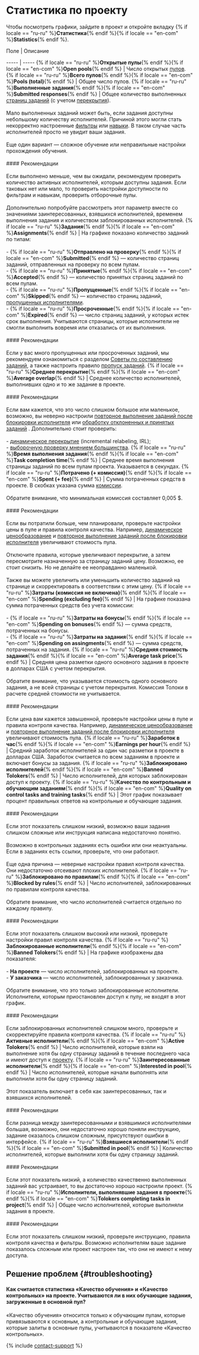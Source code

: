 # Статистика по проекту

Чтобы посмотреть графики, зайдите в проект и откройте вкладку {% if locale == "ru-ru" %}**Статистика**{% endif %}{% if locale == "en-com" %}**Statistics**{% endif %}.


Поле
 |
Описание

----- | -----
{% if locale == "ru-ru" %}**Открытые пулы**{% endif %}{% if locale == "en-com" %}**Open pools**{% endif %} | Число открытых [пулов](../../glossary.md#pool-ru).
{% if locale == "ru-ru" %}**Всего пулов**{% endif %}{% if locale == "en-com" %}**Pools (total)**{% endif %} | Общее число пулов.
{% if locale == "ru-ru" %}**Выполненные задания**{% endif %}{% if locale == "en-com" %}**Submitted responses**{% endif %} | Общее количество выполненных [страниц заданий](../../glossary.md#task-page-ru) (с учетом [перекрытия](../../glossary.md#overlap-ru)).<br/><br/>Мало выполненных заданий может быть, если задания доступны небольшому количеству исполнителей. Причиной этого могли стать некорректно настроенные [фильтры](filters.md) или [навыки](nav.md). В таком случае часть исполнителей просто не увидит ваши задания.<br/><br/>Еще один вариант — сложное обучение или неправильные настройки прохождения обучения.<br/><br/>#### Рекомендации<br/><br/>Если выполнено меньше, чем вы ожидали, рекомендуем проверить количество активных исполнителей, которым доступны задания. Если таковых нет или мало, то проверить настройки доступности по фильтрам и навыкам, проверить отборочные пулы.<br/><br/>Дополнительно попробуйте рассмотреть этот параметр вместе со значениями заинтересованных, взявшихся исполнителей, временем выполнения задания и количеством заблокированных исполнителей.
{% if locale == "ru-ru" %}**Задания**{% endif %}{% if locale == "en-com" %}**Assignments**{% endif %} | На графике показано количество заданий по типам:<br/><br/>- {% if locale == "ru-ru" %}**Отправлено на проверку**{% endif %}{% if locale == "en-com" %}**Submitted**{% endif %} — количество страниц заданий, отправленных на проверку по всем пулам.<br/>- {% if locale == "ru-ru" %}**Принятые**{% endif %}{% if locale == "en-com" %}**Accepted**{% endif %} — количество принятых страниц заданий по всем пулам.<br/>- {% if locale == "ru-ru" %}**Пропущенные**{% endif %}{% if locale == "en-com" %}**Skipped**{% endif %} — количество страниц заданий, [пропущенных исполнителями](pool_statistic-pool.md#skipped-tasks).<br/>- {% if locale == "ru-ru" %}**Просроченные**{% endif %}{% if locale == "en-com" %}**Expired**{% endif %} — число страниц заданий, у которых истек срок выполнения. Учитываются страницы, которые исполнители не смогли выполнить вовремя или отказались от их выполнения.<br/><br/>#### Рекомендации<br/><br/>Если у вас много пропущенных или просроченных заданий, мы рекомендуем ознакомиться с разделом [Советы по составлению заданий](faq.md), а также настроить правило [пропуск заданий](skipped-assignments.md).
{% if locale == "ru-ru" %}**Среднее перекрытие**{% endif %}{% if locale == "en-com" %}**Average overlap**{% endif %} | Среднее количество исполнителей, выполнивших одно и то же задание в проекте.<br/><br/>#### Рекомендации<br/><br/>Если вам кажется, что это число слишком большое или маленькое, возможно, вы неверно настроили [повторное выполнение заданий после блокировки исполнителя](restore-task-overlap.md) или [обработку отклоненных и принятых заданий](reassessment-after-accepting.md) . Дополнительно стоит проверить:<br/><br/>- [динамическое перекрытие](dynamic-overlap.md) (incremental relabeling, IRL);<br/>- [выборочную проверку мнением большинства](selective-mvote.md).
{% if locale == "ru-ru" %}**Время выполнения задания**{% endif %}{% if locale == "en-com" %}**Task completion time**{% endif %} | Среднее время выполнения страницы заданий по всем пулам проекта. Указывается в секундах.
{% if locale == "ru-ru" %}**Потрачено (+ комиссия)**{% endif %}{% if locale == "en-com" %}**Spent (+ fee)**{% endif %} | Сумма потраченных средств в проекте. В скобках указана сумма [комиссии](budget.md).<br/><br/>Обратите внимание, что минимальная комиссия составляет 0,005 $.<br/><br/>#### Рекомендации<br/><br/>Если вы потратили больше, чем планировали, проверьте настройки цены в пуле и правила контроля качества. Например, [динамическое ценообразование](dynamic-pricing.md#section_ucl_3hl_vlb) и [повторное выполнение заданий после блокировки исполнителя](restore-task-overlap.md) увеличивают стоимость пула.<br/><br/>Отключите правила, которые увеличивают перекрытие, а затем пересмотрите назначенную за страницу заданий цену. Возможно, ее стоит снизить. Но не делайте ее неоправданно маленькой.<br/><br/>Также вы можете увеличить или уменьшить количество заданий на странице и скорректировать в соответствии с этим цену.
{% if locale == "ru-ru" %}**Затраты (комиссия не включена)**{% endif %}{% if locale == "en-com" %}**Spending (excluding fee)**{% endif %} | На графике показана сумма потраченных средств без учета комиссии:<br/><br/>- {% if locale == "ru-ru" %}**Затраты на бонусы**{% endif %}{% if locale == "en-com" %}**Spending on bonuses**{% endif %} — сумма средств, потраченных на бонусы.<br/>- {% if locale == "ru-ru" %}**Затраты на задания**{% endif %}{% if locale == "en-com" %}**Spending on assingments**{% endif %} — сумма средств, потраченных на задания.
{% if locale == "ru-ru" %}**Средняя стоимость задания**{% endif %}{% if locale == "en-com" %}**Average task price**{% endif %} | Средняя цена разметки одного основного задания в проекте в долларах США с учетом перекрытия.<br/><br/>Обратите внимание, что указывается стоимость одного основного задания, а не всей страницы с учетом перекрытия. Комиссия Толоки в расчете средней стоимости не учитывается.<br/><br/>#### Рекомендации<br/><br/>Если цена вам кажется завышенной, проверьте настройки цены в пуле и правила контроля качества. Например, [динамическое ценообразование](dynamic-pricing.md#section_ucl_3hl_vlb) и [повторное выполнение заданий после блокировки исполнителя](restore-task-overlap.md) увеличивают стоимость пула.
{% if locale == "ru-ru" %}**Заработок в час**{% endif %}{% if locale == "en-com" %}**Earnings per hour**{% endif %} | Средний заработок исполнителей за один час разметки в проекте в долларах США. Заработок считается по всем заданиям в проекте и включает бонусы за задания.
{% if locale == "ru-ru" %}**Заблокировано исполнителей**{% endif %}{% if locale == "en-com" %}**Banned Tolokers**{% endif %} | Число исполнителей, для которых заблокирован доступ к проекту.
{% if locale == "ru-ru" %}**Качество по контрольным и обучающим заданиям**{% endif %}{% if locale == "en-com" %}**Quality on control tasks and training tasks**{% endif %} | Этот график показывает процент правильных ответов на контрольные и обучающие задания.<br/><br/>#### Рекомендации<br/><br/>Если этот показатель слишком низкий, возможно ваши задания слишком сложные или инструкция написана недостаточно понятно.<br/><br/>Возможно в контрольных заданиях есть ошибки или они неактуальны. Если в заданиях есть ссылки, проверьте, что они работают.<br/><br/>Еще одна причина — неверные настройки правил контроля качества. Они недостаточно отсеивают плохих исполнителей.
{% if locale == "ru-ru" %}**Заблокировано по правилам**{% endif %}{% if locale == "en-com" %}**Blocked by rules**{% endif %} | Число исполнителей, заблокированных по правилам контроля качества.<br/><br/>Обратите внимание, что число исполнителей считается отдельно по каждому правилу.<br/><br/>#### Рекомендации<br/><br/>Если этот показатель слишком высокий или низкий, проверьте настройки правил контроля качества.
{% if locale == "ru-ru" %}**Заблокированные исполнители**{% endif %}{% if locale == "en-com" %}**Banned Tolokers**{% endif %} | На графике изображены два показателя:<br/><br/>- **На проекте** — число исполнителей, заблокированных на проекте.<br/>- **У заказчика** — число исполнителей, заблокированных у заказчика.<br/><br/>Обратите внимание, что это только заблокированные исполнители. Исполнители, которым приостановлен доступ к пулу, не входят в этот график.<br/><br/>#### Рекомендации<br/><br/>Если заблокированных исполнителей слишком много, проверьте и скорректируйте правила контроля качества.
{% if locale == "ru-ru" %}**Активные исполнители**{% endif %}{% if locale == "en-com" %}**Active Tolokers**{% endif %} | Число исполнителей, которые взяли на выполнение хотя бы одну страницу заданий в течение последнего часа и имеют доступ к [проекту](../../glossary.md#project-ru).
{% if locale == "ru-ru" %}**Заинтересованные исполнители**{% endif %}{% if locale == "en-com" %}**Interested in pool**{% endif %} | Число исполнителей, которые начали выполнять или выполнили хотя бы одну страницу заданий.<br/><br/>Этот показатель включает в себя как заинтересованных, так и взявшихся исполнителей.<br/><br/>#### Рекомендации<br/><br/>Если разница между заинтересованными и взявшимися исполнителями большая, возможно, они недостаточно хорошо поняли инструкцию, задание оказалось слишком сложным, присутствуют ошибки в интерфейсе.
{% if locale == "ru-ru" %}**Взявшиеся исполнители**{% endif %}{% if locale == "en-com" %}**Submitted in pool**{% endif %} | Количество исполнителей, которые выполнили хотя бы одну страницу заданий.<br/><br/>#### Рекомендации<br/><br/>Если этот показатель низкий, а количество качественно выполненных заданий вас устраивает, то вы достаточно хорошо настроили проект.
{% if locale == "ru-ru" %}**Исполнители, выполнявшие задания в проекте**{% endif %}{% if locale == "en-com" %}**Tolokers completing tasks in project**{% endif %} | Общее число исполнителей, которые выполняли задания в проекте.<br/><br/>#### Рекомендации<br/><br/>Если этот показатель слишком низкий, проверьте инструкцию, правила контроля качества и фильтры. Возможно исполнителям ваше задание показалось сложным или проект настроен так, что они не имеют к нему доступа.



## Решение проблем {#troubleshooting}

#### Как считается статистика «Качество обучения» и «Качество контрольных» на проекте. Учитываются ли в них обучающие задания, загруженные в основной пул?

«Качество обучения» относится только к обучающим пулам, которые привязываются к основным, а контрольные и обучающие задания, которые залиты в основные пулы, учитываются в показателе «Качество контрольных».

{% include [contact-support](../_includes/contact-support-help.md) %}